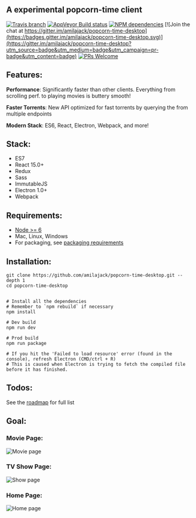 ## A experimental popcorn-time client

[![Travis branch](https://img.shields.io/travis/amilajack/popcorn-time-desktop/master.svg)](https://travis-ci.org/amilajack/popcorn-time-desktop)
[![AppVeyor Build status](https://ci.appveyor.com/api/projects/status/m51mlf6ntd138555?svg=true)](https://ci.appveyor.com/project/amilajack/popcorn-time-desktop)
[![NPM dependencies](https://img.shields.io/david/amilajack/popcorn-time-desktop.svg)](https://david-dm.org/amilajack/popcorn-time-desktop)
[![Join the chat at https://gitter.im/amilajack/popcorn-time-desktop](https://badges.gitter.im/amilajack/popcorn-time-desktop.svg)](https://gitter.im/amilajack/popcorn-time-desktop?utm_source=badge&utm_medium=badge&utm_campaign=pr-badge&utm_content=badge)
[![PRs Welcome](https://img.shields.io/badge/PRs-welcome-brightgreen.svg)]()

## Features:

**Performance**: Significantly faster than other clients. Everything from scrolling perf. to playing movies is buttery smooth!

**Faster Torrents**: New API optimized for fast torrents by querying the from multiple endpoints

**Modern Stack**: ES6, React, Electron, Webpack, and more!

## Stack:

* ES7
* React 15.0+
* Redux
* Sass
* ImmutableJS
* Electron 1.0+
* Webpack

## Requirements:

* [Node >= 6](nodejs.org)
* Mac, Linux, Windows
* For packaging, see [packaging requirements](https://github.com/amilajack/popcorn-time-desktop/wiki/Packaging-Requirements)

## Installation:
```
git clone https://github.com/amilajack/popcorn-time-desktop.git --depth 1
cd popcorn-time-desktop


# Install all the dependencies
# Remember to `npm rebuild` if necessary
npm install

# Dev build
npm run dev

# Prod build
npm run package

# If you hit the 'Failed to load resource' error (found in the console), refresh Electron (CMD/ctrl + R)
# This is caused when Electron is trying to fetch the compiled file before it has finished.
```

## Todos:
See the [roadmap](https://github.com/amilajack/popcorn-time-desktop/wiki/Road-Map) for full list

## Goal:

### Movie Page:
![Movie page](https://raw.github.com/amilajack/popcorn-time-desktop/master/images/movie-page.jpg)

### TV Show Page:
![Show page](https://raw.github.com/amilajack/popcorn-time-desktop/master/images/show-page.jpg)

### Home Page:
![Home page](https://raw.github.com/amilajack/popcorn-time-desktop/master/images/home.png)
